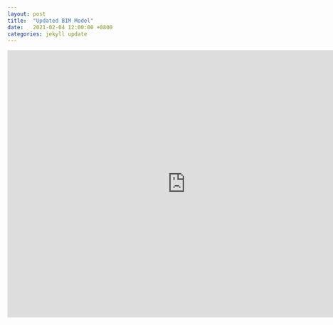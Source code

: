 ```yaml
---
layout: post
title:  "Updated BIM Model"
date:   2021-02-04 12:00:00 +0800
categories: jekyll update
---
```


<!-- <iframe src="https://myhub.autodesk360.com/ue2ce628b/shares/public/SH919a0QTf3c32634dcf62ff026723fc11be?mode=embed" width="800" height="600" allowfullscreen="true" webkitallowfullscreen="true" mozallowfullscreen="true"  frameborder="0"></iframe> -->
<!-- <iframe src="https://myhub.autodesk360.com/ue2ce628b/shares/public/SH919a0QTf3c32634dcfe476206c7aa72fb1?mode=embed" width="800" height="600" allowfullscreen="true" webkitallowfullscreen="true" mozallowfullscreen="true"  frameborder="0"></iframe> -->
<iframe src="https://myhub.autodesk360.com/ue2ce628b/shares/public/SH919a0QTf3c32634dcf03e6883e59b2c300?mode=embed" width="800" height="600" allowfullscreen="true" webkitallowfullscreen="true" mozallowfullscreen="true"  frameborder="0"></iframe>